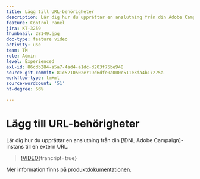 ```yaml
---
title: Lägg till URL-behörigheter
description: Lär dig hur du upprättar en anslutning från din Adobe Campaign-instans till en extern URL.
feature: Control Panel
jira: KT-3259
thumbnail: 28149.jpg
doc-type: feature video
activity: use
team: TM
role: Admin
level: Experienced
exl-id: 86cdb284-a5a7-4ad4-a1dc-d203f75be948
source-git-commit: 81c5210502e719d6dfe0a000c511e3da4b17275a
workflow-type: tm+mt
source-wordcount: '51'
ht-degree: 66%

---
```


# Lägg till URL-behörigheter

Lär dig hur du upprättar en anslutning från din [!DNL Adobe Campaign]-instans till en extern URL.

>[!VIDEO](https://video.tv.adobe.com/v/28149?learn=on){trancript=true}

Mer information finns på [produktdokumentationen](https://experienceleague.adobe.com/docs/control-panel/using/performance-monitoring/url-permissions.html).
